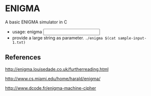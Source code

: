 # ENIGMA

A basic ENIGMA simulator in C

- usage: enigma <input>
- provide a large string as parameter. ```./enigma $(cat sample-input-1.txt)```

## References

http://enigma.louisedade.co.uk/furtherreading.html

http://www.cs.miami.edu/home/harald/enigma/

http://www.dcode.fr/enigma-machine-cipher

